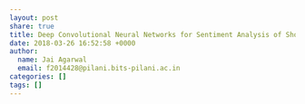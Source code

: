 ```yaml
---
layout: post
share: true
title: Deep Convolutional Neural Networks for Sentiment Analysis of Short Texts
date: 2018-03-26 16:52:58 +0000
author:
  name: Jai Agarwal
  email: f2014428@pilani.bits-pilani.ac.in
categories: []
tags: []
---
```

